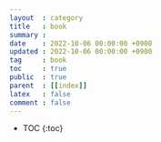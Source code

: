 ```yaml
---
layout  : category
title   : book
summary : 
date    : 2022-10-06 00:00:00 +0900
updated : 2022-10-06 00:00:00 +0900
tag     : book
toc     : true
public  : true
parent  : [[index]]
latex   : false
comment : false
---
```


* TOC
{:toc}